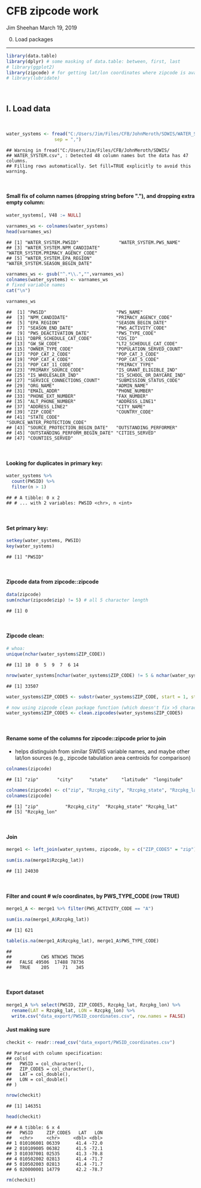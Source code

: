 CFB zipcode work
================
Jim Sheehan
March 19, 2019

0. Load packages
----------------

``` r
library(data.table)
library(dplyr) # some masking of data.table: between, first, last
# library(ggplot2)
library(zipcode) # for getting lat/lon coordinates where zipcode is available
# library(lubridate)
```

<br>

I. Load data
------------

<br>

``` r
water_systems <- fread("C:/Users/Jim/Files/CFB/JohnMeroth/SDWIS/WATER_SYSTEM.csv", 
                  sep = ",")
```

    ## Warning in fread("C:/Users/Jim/Files/CFB/JohnMeroth/SDWIS/
    ## WATER_SYSTEM.csv", : Detected 48 column names but the data has 47 columns.
    ## Filling rows automatically. Set fill=TRUE explicitly to avoid this warning.

<br>

#### Small fix of column names (dropping string before "."), and dropping extra empty column:

``` r
water_systems[, V48 := NULL]

varnames_ws <- colnames(water_systems)
head(varnames_ws)
```

    ## [1] "WATER_SYSTEM.PWSID"               "WATER_SYSTEM.PWS_NAME"           
    ## [3] "WATER_SYSTEM.NPM_CANDIDATE"       "WATER_SYSTEM.PRIMACY_AGENCY_CODE"
    ## [5] "WATER_SYSTEM.EPA_REGION"          "WATER_SYSTEM.SEASON_BEGIN_DATE"

``` r
varnames_ws <- gsub("^.*\\.","",varnames_ws)
colnames(water_systems) <- varnames_ws
# fixed variable names
cat("\n")
```

``` r
varnames_ws
```

    ##  [1] "PWSID"                          "PWS_NAME"                      
    ##  [3] "NPM_CANDIDATE"                  "PRIMACY_AGENCY_CODE"           
    ##  [5] "EPA_REGION"                     "SEASON_BEGIN_DATE"             
    ##  [7] "SEASON_END_DATE"                "PWS_ACTIVITY_CODE"             
    ##  [9] "PWS_DEACTIVATION_DATE"          "PWS_TYPE_CODE"                 
    ## [11] "DBPR_SCHEDULE_CAT_CODE"         "CDS_ID"                        
    ## [13] "GW_SW_CODE"                     "LT2_SCHEDULE_CAT_CODE"         
    ## [15] "OWNER_TYPE_CODE"                "POPULATION_SERVED_COUNT"       
    ## [17] "POP_CAT_2_CODE"                 "POP_CAT_3_CODE"                
    ## [19] "POP_CAT_4_CODE"                 "POP_CAT_5_CODE"                
    ## [21] "POP_CAT_11_CODE"                "PRIMACY_TYPE"                  
    ## [23] "PRIMARY_SOURCE_CODE"            "IS_GRANT_ELIGIBLE_IND"         
    ## [25] "IS_WHOLESALER_IND"              "IS_SCHOOL_OR_DAYCARE_IND"      
    ## [27] "SERVICE_CONNECTIONS_COUNT"      "SUBMISSION_STATUS_CODE"        
    ## [29] "ORG_NAME"                       "ADMIN_NAME"                    
    ## [31] "EMAIL_ADDR"                     "PHONE_NUMBER"                  
    ## [33] "PHONE_EXT_NUMBER"               "FAX_NUMBER"                    
    ## [35] "ALT_PHONE_NUMBER"               "ADDRESS_LINE1"                 
    ## [37] "ADDRESS_LINE2"                  "CITY_NAME"                     
    ## [39] "ZIP_CODE"                       "COUNTRY_CODE"                  
    ## [41] "STATE_CODE"                     "SOURCE_WATER_PROTECTION_CODE"  
    ## [43] "SOURCE_PROTECTION_BEGIN_DATE"   "OUTSTANDING_PERFORMER"         
    ## [45] "OUTSTANDING_PERFORM_BEGIN_DATE" "CITIES_SERVED"                 
    ## [47] "COUNTIES_SERVED"

<br>

#### Looking for duplicates in primary key:

``` r
water_systems %>% 
  count(PWSID) %>% 
  filter(n > 1)
```

    ## # A tibble: 0 x 2
    ## # ... with 2 variables: PWSID <chr>, n <int>

<br>

#### Set primary key:

``` r
setkey(water_systems, PWSID)
key(water_systems)
```

    ## [1] "PWSID"

<br>

#### Zipcode data from zipcode::zipcode

``` r
data(zipcode)
sum(nchar(zipcode$zip) != 5) # all 5 character length
```

    ## [1] 0

<br>

#### Zipcode clean:

``` r
# whoa:
unique(nchar(water_systems$ZIP_CODE))
```

    ## [1] 10  0  5  9  7  6 14

``` r
nrow(water_systems[nchar(water_systems$ZIP_CODE) != 5 & nchar(water_systems$ZIP_CODE) > 0, ])
```

    ## [1] 33507

``` r
water_systems$ZIP_CODE5 <- substr(water_systems$ZIP_CODE, start = 1, stop = 5) 

# now using zipcode clean package function (which doesn't fix >5 character zips)
water_systems$ZIP_CODE5 <- clean.zipcodes(water_systems$ZIP_CODE5)
```

<br>

#### Rename some of the columns for zipcode::zipcode prior to join

-   helps distinguish from similar SWDIS variable names, and maybe other lat/lon sources (e.g., zipcode tabulation area centroids for comparison)

``` r
colnames(zipcode)
```

    ## [1] "zip"       "city"      "state"     "latitude"  "longitude"

``` r
colnames(zipcode) <- c("zip", "Rzcpkg_city", "Rzcpkg_state", "Rzcpkg_lat", "Rzcpkg_lon")
colnames(zipcode)
```

    ## [1] "zip"          "Rzcpkg_city"  "Rzcpkg_state" "Rzcpkg_lat"  
    ## [5] "Rzcpkg_lon"

<br>

#### Join

``` r
merge1 <- left_join(water_systems, zipcode, by = c("ZIP_CODE5" = "zip"))

sum(is.na(merge1$Rzcpkg_lat))
```

    ## [1] 24030

<br>

#### Filter and count \# w/o coordinates, by PWS\_TYPE\_CODE (row TRUE)

``` r
merge1_A <- merge1 %>% filter(PWS_ACTIVITY_CODE == "A")

sum(is.na(merge1_A$Rzcpkg_lat))
```

    ## [1] 621

``` r
table(is.na(merge1_A$Rzcpkg_lat), merge1_A$PWS_TYPE_CODE)
```

    ##        
    ##           CWS NTNCWS TNCWS
    ##   FALSE 49506  17488 78736
    ##   TRUE    205     71   345

<br>

#### Export dataset

``` r
merge1_A %>% select(PWSID, ZIP_CODE5, Rzcpkg_lat, Rzcpkg_lon) %>% 
  rename(LAT = Rzcpkg_lat, LON = Rzcpkg_lon) %>% 
  write.csv("data_export/PWSID_coordinates.csv", row.names = FALSE)
```

#### Just making sure

``` r
checkit <- readr::read_csv("data_export/PWSID_coordinates.csv")
```

    ## Parsed with column specification:
    ## cols(
    ##   PWSID = col_character(),
    ##   ZIP_CODE5 = col_character(),
    ##   LAT = col_double(),
    ##   LON = col_double()
    ## )

``` r
nrow(checkit)
```

    ## [1] 146351

``` r
head(checkit)
```

    ## # A tibble: 6 x 4
    ##   PWSID     ZIP_CODE5   LAT   LON
    ##   <chr>     <chr>     <dbl> <dbl>
    ## 1 010106001 06339      41.4 -72.0
    ## 2 010109005 06382      41.5 -72.1
    ## 3 010307001 02535      41.3 -70.8
    ## 4 010502002 02813      41.4 -71.7
    ## 5 010502003 02813      41.4 -71.7
    ## 6 020000001 14779      42.2 -78.7

``` r
rm(checkit)
```
